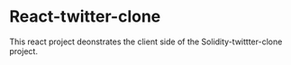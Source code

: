 # React-twitter-clone
This react project deonstrates the client side of the Solidity-twittter-clone project.
